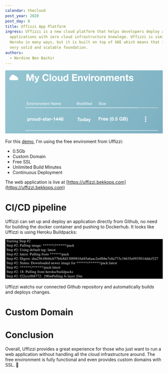 ```yaml
---
calendar: thecloud
post_year: 2020
post_day: 8
title: Uffizzi App Platform
ingress: Uffizzi is a new cloud platform that helps developers deploy and host
  applications with zero cloud infrastructure knowlege. Uffizzi is similar to
  Heroku in many ways, but it is built on top of GKE which means that it has a
  very solid and scalable foundation.
authors:
  - Nordine Ben Bachir
---
```


<img src="https://github.com/nordineb/Uffizzi-demo/blob/main/images/cloud-env.png?raw=true" alt="build-log" width="600"/>

For this [demo](https://github.com/nordineb/Uffizzi-demo), I'm using the free enviroment from Uffizzi:
* 0.5Gb
* Custom Domain
* Free SSL
* Unlimited Build Minutes
* Continuous Deployment

The web application is live at [https://uffizzi.bekkops.com](https://uffizzi.bekkops.com)

# CI/CD pipeline

Uffizzi can set up and deploy an application directly from Github, no need for building the docker container and pushing to Dockerhub. It looks like Uffizzi is using Heroku Buildpacks:

<img src="https://github.com/nordineb/Uffizzi-demo/blob/main/images/buildpacks.png?raw=true" alt="build-log" width="600"/>

Uffizzi watchs our connected Github repository and automatically builds and deploys changes. 

# Custom Domain

# Conclusion

Overall, Uffizzi provides a great experience for those who just want to run a web application without handling all the cloud infrastructure around. The free environment is fully functional and even provides custom domains with SSL. 👏